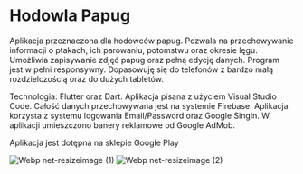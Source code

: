 # Hodowla Papug

Aplikacja przeznaczona dla hodowców papug. Pozwala na przechowywanie informacji o ptakach, ich parowaniu, potomstwu oraz okresie lęgu. Umożliwia zapisywanie zdjęć papug oraz pełną edycję danych. Program jest w pełni responsywny. Dopasowuję się do telefonów z bardzo małą rozdzielczością oraz do dużych tabletów.

Technologia: Flutter oraz Dart. Aplikacja pisana z użyciem Visual Studio Code. Całość danych przechowywana jest na systemie Firebase. Aplikacja korzysta z systemu logowania Email/Password oraz Google SingIn. W aplikacji umieszczono banery reklamowe od Google AdMob. 

Aplikacja jest dotępna na sklepie Google Play

![Webp net-resizeimage (1)](https://user-images.githubusercontent.com/68157494/122677038-cb61dd00-d1e0-11eb-8656-251d793e8d60.png)            ![Webp net-resizeimage (2)](https://user-images.githubusercontent.com/68157494/122677196-8db18400-d1e1-11eb-99f4-3f0a0f0e716b.png)




